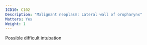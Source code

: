 ```yaml
---
ICD10: C102
Description: "Malignant neoplasm: Lateral wall of oropharynx"
Matters: Yes
Weight: 1
---
```

Possible difficult intubation
